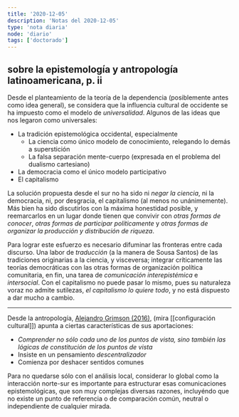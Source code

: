 ```yaml
---
title: '2020-12-05'
description: 'Notas del 2020-12-05'
type: 'nota diaria'
node: 'diario'
tags: ['doctorado']
---
```


## sobre la epistemología y antropología latinoamericana, p. ii

Desde el planteamiento de la teoría de la dependencia (posiblemente antes como idea general), se considera que la influencia cultural de occidente se ha impuesto como el modelo de *universalidad*. Algunos de las ideas que nos legaron como universales:

- La tradición epistemológica occidental, especialmente
	- La ciencia como único modelo de conocimiento, relegando lo demás a superstición
	- La falsa separación mente-cuerpo (expresada en el problema del dualismo cartesiano)
- La democracia como el único modelo participativo
- El capitalismo

La solución propuesta desde el sur no ha sido ni *negar la ciencia*, ni la democracia, ni, por desgracia, el capitalismo (al menos no unánimemente). Más bien ha sido discutirlos con la máxima honestidad posible, y reemarcarlos en un lugar donde tienen que convivir con *otras formas de conocer*, *otras formas de participar políticamente* y *otras formas de organizar la producción y distribución de riqueza*.

Para lograr este esfuerzo es necesario difuminar las fronteras entre cada discurso. Una labor de *traducción* (a la manera de Sousa Santos) de las tradiciones originarias a la ciencia, y visceversa; integrar críticamente las teorías democráticas con las otras formas de organización política comunitaria, en fin, una tarea de *comunicación interepistémica* e *intersocial*. Con el capitalismo no puede pasar lo mismo, pues su naturaleza voraz no admite sutilezas, *el capitalismo lo quiere todo*, y no está dispuesto a dar mucho a cambio.

---
Desde la antropología, [Alejandro Grimson (2016)](http://portal.amelica.org/ameli/jatsRepo/53/5317008/html/index.html#redalyc_5317008_ref9), (mira [[configuración cultural]]) apunta a ciertas características de sus aportaciones:

- *Comprender no sólo cada uno de los puntos de vista, sino también las lógicas de constitución de los puntos de vista*
- Insiste en un pensamiento *descentralizador*
- Comienza por deshacer sentidos comunes

Para no quedarse sólo con el análisis local, considerar lo global como la interacción norte-sur es importante para estructurar esas comunicaciones epistemológicas, que son muy complejas diversas razones, incluyéndo que no existe un punto de referencia o de comparación común, neutral o independiente de cualquier mirada. 